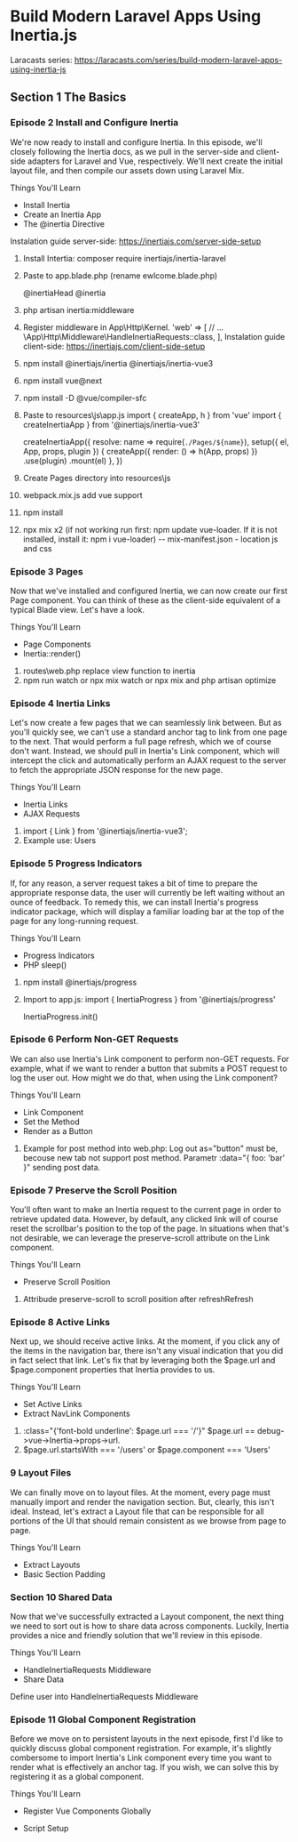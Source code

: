 # Build Modern Laravel Apps Using Inertia.js

Laracasts series: https://laracasts.com/series/build-modern-laravel-apps-using-inertia-js
## Section 1 The Basics
### Episode 2 Install and Configure Inertia
We're now ready to install and configure Inertia. In this episode, we'll closely following the Inertia docs, as we pull in the server-side and client-side adapters for Laravel and Vue, respectively. We'll next create the initial layout file, and then compile our assets down using Laravel Mix.

Things You'll Learn
- Install Inertia
- Create an Inertia App
- The @inertia Directive

Instalation guide server-side: https://inertiajs.com/server-side-setup
1. Install Intertia: composer require inertiajs/inertia-laravel
2. Paste to app.blade.php (rename ewlcome.blade.php) 
    <!DOCTYPE html>
    <html>
    <head>
        <meta charset="utf-8" />
        <meta name="viewport" content="width=device-width, initial-scale=1.0, maximum-scale=1.0" />
        <link href="{{ mix('/css/app.css') }}" rel="stylesheet" />
        <script src="{{ mix('/js/app.js') }}" defer></script>
        @inertiaHead
    </head>
    <body>
        @inertia
    </body>
    </html>
3. php artisan inertia:middleware
4. Register middleware in App\Http\Kernel.
    'web' => [
        // ...
        \App\Http\Middleware\HandleInertiaRequests::class,
    ],
Instalation guide client-side: https://inertiajs.com/client-side-setup
1. npm install @inertiajs/inertia @inertiajs/inertia-vue3
2. npm install vue@next
3. npm install -D @vue/compiler-sfc
4. Paste to resources\js\app.js
    import { createApp, h } from 'vue'
    import { createInertiaApp } from '@inertiajs/inertia-vue3'

    createInertiaApp({
    resolve: name => require(`./Pages/${name}`),
    setup({ el, App, props, plugin }) {
        createApp({ render: () => h(App, props) })
        .use(plugin)
        .mount(el)
    },
    })
5. Create Pages directory into resources\js
6. webpack.mix.js add vue support
7. npm install
8. npx mix x2 (if not working run first: npm update vue-loader. If it is not installed, install it: npm i vue-loader)
--
mix-manifest.json - location js and css
### Episode 3 Pages
Now that we've installed and configured Inertia, we can now create our first Page component. You can think of these as the client-side equivalent of a typical Blade view. Let's have a look.

Things You'll Learn
- Page Components
- Inertia::render()

1. routes\web.php replace view function to inertia
2. npm run watch or npx mix watch or npx mix and php artisan optimize
### Episode 4 Inertia Links
Let's now create a few pages that we can seamlessly link between. But as you'll quickly see, we can't use a standard anchor tag to link from one page to the next. That would perform a full page refresh, which we of course don't want. Instead, we should pull in Inertia's Link component, which will intercept the click and automatically perform an AJAX request to the server to fetch the appropriate JSON response for the new page.

Things You'll Learn
- Inertia Links
- AJAX Requests

1. import { Link } from '@inertiajs/inertia-vue3';
2. Example use: <Link href="/users">Users</Link>
### Episode 5 Progress Indicators
If, for any reason, a server request takes a bit of time to prepare the appropriate response data, the user will currently be left waiting without an ounce of feedback. To remedy this, we can install Inertia's progress indicator package, which will display a familiar loading bar at the top of the page for any long-running request.

Things You'll Learn
- Progress Indicators
- PHP sleep()

1. npm install @inertiajs/progress
2. Import to app.js:
    import { InertiaProgress } from '@inertiajs/progress'

    InertiaProgress.init()
### Episode 6 Perform Non-GET Requests
We can also use Inertia's Link component to perform non-GET requests. For example, what if we want to render a button that submits a POST request to log the user out. How might we do that, when using the Link component?

Things You'll Learn
- Link Component
- Set the Method
- Render as a Button

1. Example for post method into web.php: <Link :data="{ foo: 'bar' }" href="/logout" method="post" as="button">Log out</Link> as="button" must be, becouse new tab not support post method. Parametr :data="{ foo: 'bar' }" sending post data.
### Episode 7 Preserve the Scroll Position
You'll often want to make an Inertia request to the current page in order to retrieve updated data. However, by default, any clicked link will of course reset the scrollbar's position to the top of the page. In situations when that's not desirable, we can leverage the preserve-scroll attribute on the Link component.

Things You'll Learn
- Preserve Scroll Position

1. Attribude preserve-scroll to scroll position after refresh<Link href="/users" class="text-blue-500" preserve-scroll>Refresh</Link>
### Episode 8 Active Links
Next up, we should receive active links. At the moment, if you click any of the items in the navigation bar, there isn't any visual indication that you did in fact select that link. Let's fix that by leveraging both the $page.url and $page.component properties that Inertia provides to us.

Things You'll Learn
- Set Active Links
- Extract NavLink Components

1. :class="{'font-bold underline': $page.url === '/'}" $page.url == debug->vue->Inertia->props->url.
2. $page.url.startsWith === '/users' or $page.component === 'Users'
### 9 Layout Files
We can finally move on to layout files. At the moment, every page must manually import and render the navigation section. But, clearly, this isn't ideal. Instead, let's extract a Layout file that can be responsible for all portions of the UI that should remain consistent as we browse from page to page.

Things You'll Learn
- Extract Layouts
- Basic Section Padding
### Section 10 Shared Data
Now that we've successfully extracted a Layout component, the next thing we need to sort out is how to share data across components. Luckily, Inertia provides a nice and friendly solution that we'll review in this episode.

Things You'll Learn
- HandleInertiaRequests Middleware
- Share Data

Define user into HandleInertiaRequests Middleware
### Episode 11 Global Component Registration
Before we move on to persistent layouts in the next episode, first I'd like to quickly discuss global component registration. For example, it's slightly combersome to import Inertia's Link component every time you want to render what is effectively an anchor tag. If you wish, we can solve this by registering it as a global component.

Things You'll Learn
- Register Vue Components Globally
- Script Setup

    <script setup> - delete export default {} or registry global component into app.js
### Episode 12 Persistent Layouts
Currently, layout state is reset each time we click from page to page. This is because every page component includes the Layout as part of its template. As such, when you visit a new page, that component, including the layout, is destroyed. If you instead want state from your layouts to persist across pages - such as for a podcast that continues playing as your browse the site - we'll need to review persistent layouts.

Things You'll Learn
- Persistent Layouts
- State